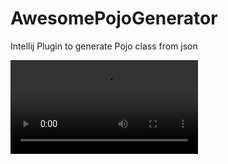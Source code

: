 # AwesomePojoGenerator
Intellij Plugin to generate Pojo class from json

![Output sample](https://github.com/jineshfrancs/AwesomePojoGenerator/blob/master/screen/screen.mp4) 



